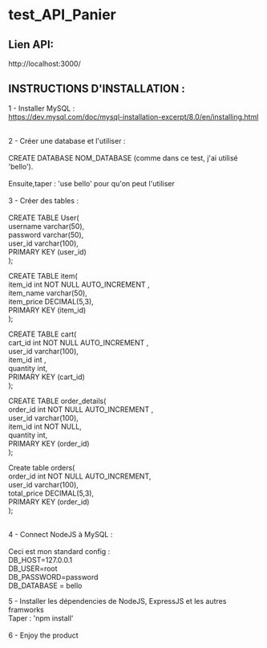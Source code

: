 # test_API_Panier
## Lien API:
http://localhost:3000/

## INSTRUCTIONS D'INSTALLATION : 

1 - Installer MySQL : <br /> 
https://dev.mysql.com/doc/mysql-installation-excerpt/8.0/en/installing.html<br/> <br/> 

2 - Créer une database et l'utiliser : <br/> <br/> 
CREATE DATABASE NOM_DATABASE (comme dans ce test, j'ai utilisé 'bello'). <br/> <br/> 
Ensuite,taper : 'use bello' pour qu'on peut l'utiliser <br/> <br/> 
3 - Créer des tables : <br /> <br/> 
CREATE TABLE User( <br /> 
	username varchar(50), <br /> 
	password varchar(50), <br /> 
	user_id varchar(100),<br /> 
	PRIMARY KEY (user_id)<br /> 
);<br /> 

CREATE TABLE item(<br /> 
	item_id int NOT NULL AUTO_INCREMENT ,<br /> 
	item_name varchar(50),<br /> 
	item_price DECIMAL(5,3),<br /> 
	PRIMARY KEY (item_id)<br /> 
);<br /> 

CREATE TABLE cart(<br /> 
	cart_id int NOT NULL AUTO_INCREMENT ,<br /> 
	user_id varchar(100),<br /> 
	item_id int ,<br /> 
	quantity int,<br /> 
	PRIMARY KEY (cart_id)<br /> 
);<br /> 


CREATE TABLE order_details(<br /> 
	order_id int NOT NULL AUTO_INCREMENT ,<br /> 
	user_id varchar(100),<br /> 
	item_id int NOT NULL,<br /> 
	quantity int,<br /> 
	PRIMARY KEY (order_id)<br /> 
);<br /> 

Create table orders(<br /> 
order_id int NOT NULL AUTO_INCREMENT,<br /> 
user_id varchar(100),<br /> 
total_price DECIMAL(5,3),<br /> 
PRIMARY KEY (order_id)<br /> 
);<br /> 
<br /> 

4 - Connect NodeJS à MySQL : <br /> <br /> 
Ceci est mon standard config :<br /> 
DB_HOST=127.0.0.1<br /> 
DB_USER=root<br /> 
DB_PASSWORD=password<br /> 
DB_DATABASE = bello<br /> 

5 - Installer les dépendencies de NodeJS, ExpressJS et les autres framworks <br /> 
Taper : 'npm install'
<br /> <br /> 
6 - Enjoy the product<br /> 

